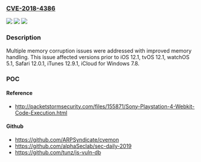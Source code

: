### [CVE-2018-4386](https://cve.mitre.org/cgi-bin/cvename.cgi?name=CVE-2018-4386)
![](https://img.shields.io/static/v1?label=Product&message=iOS%2C%20tvOS%2C%20watchOS%2C%20Safari%2C%20%20iTunes%20for%20Windows%2C%20iCloud%20for%20Windows&color=blue)
![](https://img.shields.io/static/v1?label=Version&message=n%2Fa&color=blue)
![](https://img.shields.io/static/v1?label=Vulnerability&message=Processing%20maliciously%20crafted%20web%20content%20may%20lead%20to%20arbitrary%20code%20execution&color=brighgreen)

### Description

Multiple memory corruption issues were addressed with improved memory handling. This issue affected versions prior to iOS 12.1, tvOS 12.1, watchOS 5.1, Safari 12.0.1, iTunes 12.9.1, iCloud for Windows 7.8.

### POC

#### Reference
- http://packetstormsecurity.com/files/155871/Sony-Playstation-4-Webkit-Code-Execution.html

#### Github
- https://github.com/ARPSyndicate/cvemon
- https://github.com/alphaSeclab/sec-daily-2019
- https://github.com/tunz/js-vuln-db

